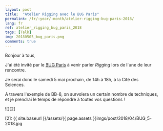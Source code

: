 ```yaml
---
layout: post
title:  "Atelier Rigging avec le BUG Paris"
permalink: /fr/:year/:month/atelier-rigging-bug-paris-2018/
lang: fr
ref: atelier_rigging_bug_paris_2018
tags: [Talk]
img: 20180505_bug_paris.png
comments: true
---
```


Bonjour à tous,  

J'ai été invité par le [BUG Paris][1] à venir parler _Rigging_ lors de l'une de leur rencontre.  

Je serai donc le samedi 5 mai prochain, de 14h à 18h, à la Cité des Sciences.  

A travers l'exemple de BB-8, on survolera un certain nombre de techniques, et je prendrai le temps de répondre à toutes vos questions !

![][2]

[1]: http://bugparis.tuxfamily.org/
[2]: {{ site.baseurl }}/assets/{{ page.assets }}imgs/post/2018/04/BUG_5-2018.jpg
